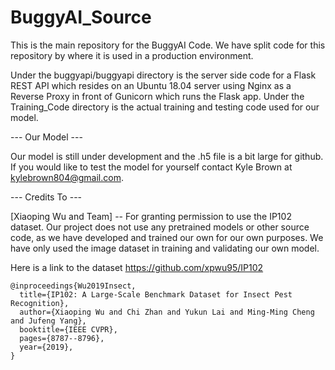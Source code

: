 # BuggyAI_Source
This is the main repository for the BuggyAI Code. We have split code for this repository by where it is used in a production environment.

Under the buggyapi/buggyapi directory is the server side code for a Flask REST API which resides on an Ubuntu 18.04 server using Nginx as a Reverse Proxy in front of Gunicorn which runs the Flask app.
Under the Training_Code directory is the actual training and testing code used for our model.

--- Our Model ---

Our model is still under development and the .h5 file is a bit large for github. 
If you would like to test the model for yourself contact Kyle Brown at kylebrown804@gmail.com.

--- Credits To ---

[Xiaoping Wu and Team] -- For granting permission to use the IP102 dataset. Our project does not use any pretrained models or other source code, as we have developed and trained our own for our own purposes. We have only used the image dataset in training and validating our own model.

Here is a link to the dataset https://github.com/xpwu95/IP102
```
@inproceedings{Wu2019Insect,
  title={IP102: A Large-Scale Benchmark Dataset for Insect Pest Recognition},
  author={Xiaoping Wu and Chi Zhan and Yukun Lai and Ming-Ming Cheng and Jufeng Yang},
  booktitle={IEEE CVPR},
  pages={8787--8796},
  year={2019},
}
```
